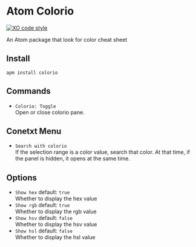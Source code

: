 # Atom Colorio

[![XO code style](https://img.shields.io/badge/code_style-XO-5ed9c7.svg)](https://github.com/sindresorhus/xo)

An Atom package that look for color cheat sheet

## Install

```
apm install colorio
```

## Commands

- `Colorio: Toggle`  
  Open or close colorio pane.

## Conetxt Menu

- `Search with colorio`  
  If the selection range is a color value, search that color. At that time, if the panel is hidden, it opens at the same time.

## Options

- `Show hex` default: `true`  
  Whether to display the hex value  
- `Show rgb` default: `true`  
  Whether to display the rgb value  
- `Show hsv` default: `false`   
  Whether to display the hsv value  
- `Show hsl` default: `false`  
  Whether to display the hsl value  
